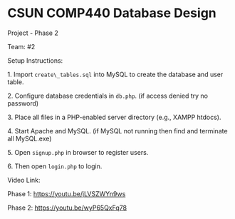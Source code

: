 # CSUN COMP440 Database Design

Project - Phase 2

Team: #2


Setup Instructions:

1\. Import `create\_tables.sql` into MySQL to create the database and user table.

2\. Configure database credentials in `db.php`. (if access denied try no password)

3\. Place all files in a PHP-enabled server directory (e.g., XAMPP htdocs).

4\. Start Apache and MySQL. (if MySQL not running then find and terminate all MySQL.exe)

5\. Open `signup.php` in browser to register users.

6\. Then open `login.php` to login. 



Video Link: 

Phase 1: https://youtu.be/jLVSZWYn9ws

Phase 2: https://youtu.be/wyP65QxFq78


